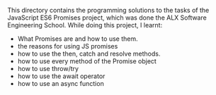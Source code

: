 This directory contains the programming solutions to the tasks of the JavaScript ES6 Promises project, which was done the ALX Software Engineering School. While doing this project, I learnt:
- What Promises are and how to use them.
- the reasons for using JS promises
- how to use the then, catch and resolve methods.
- how to use every method of the Promise object
- how to use throw/try
- how to use the await operator
- how to use an async function
